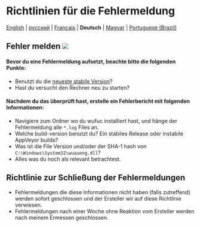 ﻿# Richtlinien für die Fehlermeldung

[English](CONTRIBUTING.md) | [русский](CONTRIBUTING.ru-RU.md) | [Français](CONTRIBUTING.fr-FR.md) | **Deutsch**  | [Magyar](CONTRIBUTING.hu-HU.md) | [Portuguese (Brazil)](CONTRIBUTING.pt-BR.md)

## Fehler melden [![](https://isitmaintained.com/badge/resolution/zeffy/wufuc.svg)](https://isitmaintained.com/project/zeffy/wufuc)

#### Bevor du eine Fehlermeldung aufsetzt, beachte bitte die folgenden Punkte:

- Benutzt du die [neueste stabile Version](../../releases/latest)?
- Hast du versucht den Rechner neu zu starten?

#### Nachdem du das überprüft hast, erstelle ein Fehlerbericht mit folgenden Informationen:

- Navigiere zum Ordner wo du wufuc installiert hast, und hänge der Fehlermeldung alle `*.log` Files an.
- Welche build-version benutzt du? Ein stabiles Release oder instabile AppVeyor builds?
- Was ist die File Version und/oder der SHA-1 hash von `C:\Windows\System32\wuaueng.dll`?
- Alles was du noch als relevant betrachtest.

## Richtlinie zur Schließung der Fehlermeldungen

- Fehlermeldungen die diese Informationen nicht haben (falls zutreffend) werden sofort geschlossen und der Ersteller wir auf diese Richtlinie verwiesen.
- Fehlermeldungen nach einer Woche ohne Reaktion vom Ersteller werden nach meinem Ermessen geschlossen.

